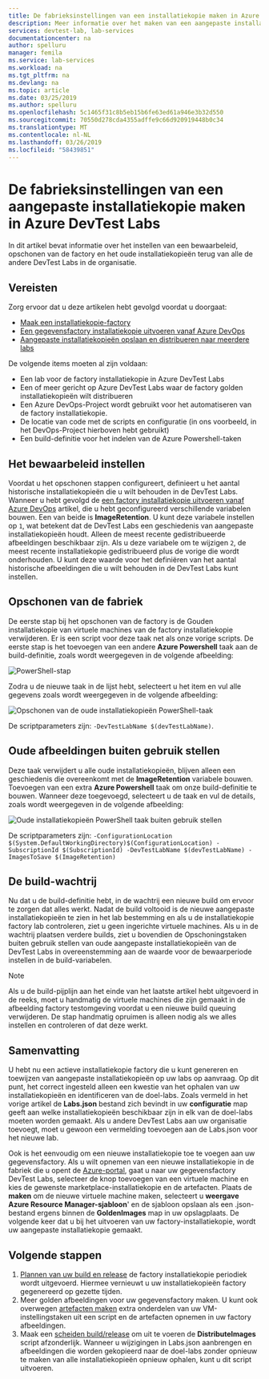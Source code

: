 ```yaml
---
title: De fabrieksinstellingen van een installatiekopie maken in Azure DevTest Labs | Microsoft Docs
description: Meer informatie over het maken van een aangepaste installatiekopie-factory in Azure DevTest Labs.
services: devtest-lab, lab-services
documentationcenter: na
author: spelluru
manager: femila
ms.service: lab-services
ms.workload: na
ms.tgt_pltfrm: na
ms.devlang: na
ms.topic: article
ms.date: 03/25/2019
ms.author: spelluru
ms.openlocfilehash: 5c1465f31c8b5eb15b6fe63ed61a946e3b32d550
ms.sourcegitcommit: 70550d278cda4355adffe9c66d920919448b0c34
ms.translationtype: MT
ms.contentlocale: nl-NL
ms.lasthandoff: 03/26/2019
ms.locfileid: "58439851"
---
```

# <a name="create-a-custom-image-factory-in-azure-devtest-labs"></a>De fabrieksinstellingen van een aangepaste installatiekopie maken in Azure DevTest Labs
In dit artikel bevat informatie over het instellen van een bewaarbeleid, opschonen van de factory en het oude installatiekopieën terug van alle de andere DevTest Labs in de organisatie. 

## <a name="prerequisites"></a>Vereisten
Zorg ervoor dat u deze artikelen hebt gevolgd voordat u doorgaat:

- [Maak een installatiekopie-factory](image-factory-create.md)
- [Een gegevensfactory installatiekopie uitvoeren vanaf Azure DevOps](image-factory-set-up-devops-lab.md)
- [Aangepaste installatiekopieën opslaan en distribueren naar meerdere labs](image-factory-save-distribute-custom-images.md)

De volgende items moeten al zijn voldaan:

- Een lab voor de factory installatiekopie in Azure DevTest Labs
- Een of meer gericht op Azure DevTest Labs waar de factory golden installatiekopieën wilt distribueren
- Een Azure DevOps-Project wordt gebruikt voor het automatiseren van de factory installatiekopie.
- De locatie van code met de scripts en configuratie (in ons voorbeeld, in het DevOps-Project hierboven hebt gebruikt)
- Een build-definitie voor het indelen van de Azure Powershell-taken
 
## <a name="setting-the-retention-policy"></a>Het bewaarbeleid instellen
Voordat u het opschonen stappen configureert, definieert u het aantal historische installatiekopieën die u wilt behouden in de DevTest Labs. Wanneer u hebt gevolgd de [een factory installatiekopie uitvoeren vanaf Azure DevOps](image-factory-set-up-devops-lab.md) artikel, die u hebt geconfigureerd verschillende variabelen bouwen. Een van beide is **ImageRetention**. U kunt deze variabele instellen op `1`, wat betekent dat de DevTest Labs een geschiedenis van aangepaste installatiekopieën houdt. Alleen de meest recente gedistribueerde afbeeldingen beschikbaar zijn. Als u deze variabele om te wijzigen `2`, de meest recente installatiekopie gedistribueerd plus de vorige die wordt onderhouden. U kunt deze waarde voor het definiëren van het aantal historische afbeeldingen die u wilt behouden in de DevTest Labs kunt instellen.

## <a name="cleaning-up-the-factory"></a>Opschonen van de fabriek
De eerste stap bij het opschonen van de factory is de Gouden installatiekopie van virtuele machines van de factory installatiekopie verwijderen. Er is een script voor deze taak net als onze vorige scripts. De eerste stap is het toevoegen van een andere **Azure Powershell** taak aan de build-definitie, zoals wordt weergegeven in de volgende afbeelding:

![PowerShell-stap](./media/set-retention-policy-cleanup/powershell-step.png)

Zodra u de nieuwe taak in de lijst hebt, selecteert u het item en vul alle gegevens zoals wordt weergegeven in de volgende afbeelding:

![Opschonen van de oude installatiekopieën PowerShell-taak](./media/set-retention-policy-cleanup/configure-powershell-task.png)

De scriptparameters zijn: `-DevTestLabName $(devTestLabName)`.

## <a name="retire-old-images"></a>Oude afbeeldingen buiten gebruik stellen 
Deze taak verwijdert u alle oude installatiekopieën, blijven alleen een geschiedenis die overeenkomt met de **ImageRetention** variabele bouwen. Toevoegen van een extra **Azure Powershell** taak om onze build-definitie te bouwen. Wanneer deze toegevoegd, selecteert u de taak en vul de details, zoals wordt weergegeven in de volgende afbeelding: 

![Oude installatiekopieën PowerShell taak buiten gebruik stellen](./media/set-retention-policy-cleanup/retire-old-image-task.png)

De scriptparameters zijn: `-ConfigurationLocation $(System.DefaultWorkingDirectory)$(ConfigurationLocation) -SubscriptionId $(SubscriptionId) -DevTestLabName $(devTestLabName) -ImagesToSave $(ImageRetention)`

## <a name="queue-the-build"></a>De build-wachtrij
Nu dat u de build-definitie hebt, in de wachtrij een nieuwe build om ervoor te zorgen dat alles werkt. Nadat de build voltooid is de nieuwe aangepaste installatiekopieën te zien in het lab bestemming en als u de installatiekopie factory lab controleren, ziet u geen ingerichte virtuele machines. Als u in de wachtrij plaatsen verdere builds, ziet u bovendien de Opschoningstaken buiten gebruik stellen van oude aangepaste installatiekopieën van de DevTest Labs in overeenstemming aan de waarde voor de bewaarperiode instellen in de build-variabelen.

> [!NOTE]
> Als u de build-pijplijn aan het einde van het laatste artikel hebt uitgevoerd in de reeks, moet u handmatig de virtuele machines die zijn gemaakt in de afbeelding factory testomgeving voordat u een nieuwe build queuing verwijderen.  De stap handmatig opruimen is alleen nodig als we alles instellen en controleren of dat deze werkt.



## <a name="summary"></a>Samenvatting
U hebt nu een actieve installatiekopie factory die u kunt genereren en toewijzen van aangepaste installatiekopieën op uw labs op aanvraag. Op dit punt, het correct ingesteld alleen een kwestie van het ophalen van uw installatiekopieën en identificeren van de doel-labs. Zoals vermeld in het vorige artikel de **Labs.json** bestand zich bevindt in uw **configuratie** map geeft aan welke installatiekopieën beschikbaar zijn in elk van de doel-labs moeten worden gemaakt. Als u andere DevTest Labs aan uw organisatie toevoegt, moet u gewoon een vermelding toevoegen aan de Labs.json voor het nieuwe lab.

Ook is het eenvoudig om een nieuwe installatiekopie toe te voegen aan uw gegevensfactory. Als u wilt opnemen van een nieuwe installatiekopie in de fabriek die u opent de [Azure-portal](https://portal.azure.com), gaat u naar uw gegevensfactory DevTest Labs, selecteer de knop toevoegen van een virtuele machine en kies de gewenste marketplace-installatiekopie en de artefacten. Plaats de **maken** om de nieuwe virtuele machine maken, selecteert u **weergave Azure Resource Manager-sjabloon**' en de sjabloon opslaan als een .json-bestand ergens binnen de **GoldenImages** map in uw opslagplaats. De volgende keer dat u bij het uitvoeren van uw factory-installatiekopie, wordt uw aangepaste installatiekopie gemaakt.


## <a name="next-steps"></a>Volgende stappen
1. [Plannen van uw build en release](/devops/pipelines/build/triggers?view=azure-devops&tabs=designer) de factory installatiekopie periodiek wordt uitgevoerd. Hiermee vernieuwt u uw installatiekopieën factory gegenereerd op gezette tijden.
2. Meer golden afbeeldingen voor uw gegevensfactory maken. U kunt ook overwegen [artefacten maken](devtest-lab-artifact-author.md) extra onderdelen van uw VM-instellingstaken uit een script en de artefacten opnemen in uw factory afbeeldingen.
4. Maak een [scheiden build/release](/devops/pipelines/overview.md?view=azure-devops-2019) om uit te voeren de **DistributeImages** script afzonderlijk. Wanneer u wijzigingen in Labs.json aanbrengen en afbeeldingen die worden gekopieerd naar de doel-labs zonder opnieuw te maken van alle installatiekopieën opnieuw ophalen, kunt u dit script uitvoeren.

